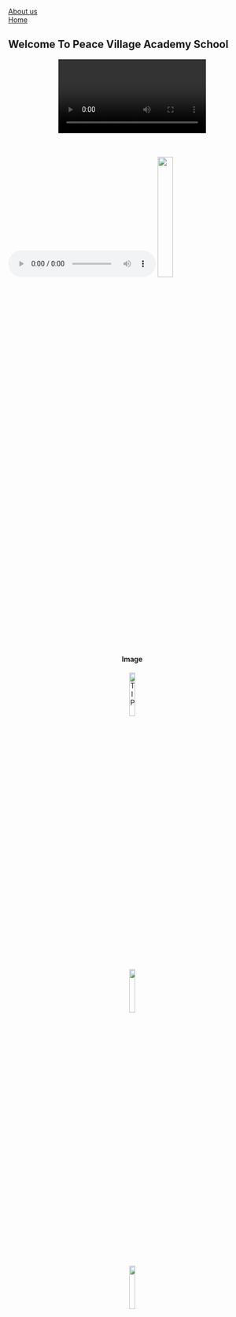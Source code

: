 <!DOCTYPE html>
<html lang="en">
<head>
    <meta charset="UTF-8">
    <meta http-equiv="X-UA-Compatible" content="IE=edge">
    <meta name="viewport" content="width=device-width, initial-scale=1.0">
    <title>PVAS</title>
</head>   

<a href="indexAboutUs.html">About us</a>
<br>
<a href="indexHome.html">Home</a>

<h2> Welcome To Peace Village Academy School</h2>

<center>

<video height="150 with=150" controls src=" images\Video\video.mp4"></video></center>
<br>
<br>
<audio controls src=" images\Video\Audio\audio.mp3  "></audio>
<img src=""  height="25% with=25%">
<br>
<br>
<center><h4>Image</h4><img src=" images\20220225_085505.jpg " height=15% width=15% alt="TI P">
<br>
<br>
<img src="images\20220225_085506.jpg"height=15% width=15%   >
<br>
<br>
<img src=" images\20220225_090506.jpg " height=15% width=15%></center>

<body>
    








</body>
</html>
